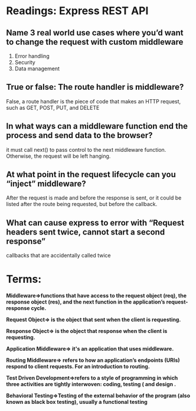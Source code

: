 # Readings: Express REST API

## Name 3 real world use cases where you’d want to change the request with custom middleware

1. Error handling
2. Security
3. Data management

## True or false: The route handler is middleware?
False, a route handler is the piece of code that makes an HTTP request, such as GET, POST, PUT, and DELETE

## In what ways can a middleware function end the process and send data to the browser?
it must call next() to pass control to the next middleware function. Otherwise, the request will be left hanging.


## At what point in the request lifecycle can you “inject” middleware?

After the request is made and before the response is sent, or it could be listed after the route being requested, but before the callback. 

## What can cause express to error with “Request headers sent twice, cannot start a second response”
callbacks that are accidentally called twice


# Terms:
**Middleware=>functions that have access to the request object (req), the response object (res), and the next function in the application’s request-response cycle.**

**Request Object=> is the object that sent when the client is requesting.**

**Response Object=> is the object that response when the client is requesting.**

**Application Middleware=> it's an application that uses middleware.**

**Routing Middleware=> refers to how an application’s endpoints (URIs) respond to client requests. For an introduction to routing.**

**Test Driven Development=>refers to a style of programming in which three activities are tightly interwoven: coding, testing ( and design .**

**Behavioral Testing=>Testing of the external behavior of the program (also known as black box testing), usually a functional testing**
